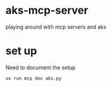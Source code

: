 # aks-mcp-server
playing around with mcp servers and aks


# set up
Need to document the setup

`uv run mcp dev aks.py`
